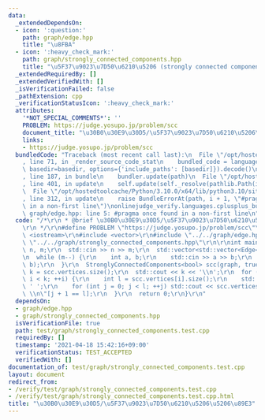 ```yaml
---
data:
  _extendedDependsOn:
  - icon: ':question:'
    path: graph/edge.hpp
    title: "\u8FBA"
  - icon: ':heavy_check_mark:'
    path: graph/strongly_connected_components.hpp
    title: "\u5F37\u9023\u7D50\u6210\u5206 (strongly connected components) \u5206\u89E3"
  _extendedRequiredBy: []
  _extendedVerifiedWith: []
  _isVerificationFailed: false
  _pathExtension: cpp
  _verificationStatusIcon: ':heavy_check_mark:'
  attributes:
    '*NOT_SPECIAL_COMMENTS*': ''
    PROBLEM: https://judge.yosupo.jp/problem/scc
    document_title: "\u30B0\u30E9\u30D5/\u5F37\u9023\u7D50\u6210\u5206\u5206\u89E3"
    links:
    - https://judge.yosupo.jp/problem/scc
  bundledCode: "Traceback (most recent call last):\n  File \"/opt/hostedtoolcache/Python/3.10.0/x64/lib/python3.10/site-packages/onlinejudge_verify/documentation/build.py\"\
    , line 71, in _render_source_code_stat\n    bundled_code = language.bundle(stat.path,\
    \ basedir=basedir, options={'include_paths': [basedir]}).decode()\n  File \"/opt/hostedtoolcache/Python/3.10.0/x64/lib/python3.10/site-packages/onlinejudge_verify/languages/cplusplus.py\"\
    , line 187, in bundle\n    bundler.update(path)\n  File \"/opt/hostedtoolcache/Python/3.10.0/x64/lib/python3.10/site-packages/onlinejudge_verify/languages/cplusplus_bundle.py\"\
    , line 401, in update\n    self.update(self._resolve(pathlib.Path(included), included_from=path))\n\
    \  File \"/opt/hostedtoolcache/Python/3.10.0/x64/lib/python3.10/site-packages/onlinejudge_verify/languages/cplusplus_bundle.py\"\
    , line 312, in update\n    raise BundleErrorAt(path, i + 1, \"#pragma once found\
    \ in a non-first line\")\nonlinejudge_verify.languages.cplusplus_bundle.BundleErrorAt:\
    \ graph/edge.hpp: line 5: #pragma once found in a non-first line\n"
  code: "/*\r\n * @brief \u30B0\u30E9\u30D5/\u5F37\u9023\u7D50\u6210\u5206\u5206\u89E3\
    \r\n */\r\n#define PROBLEM \"https://judge.yosupo.jp/problem/scc\"\r\n\r\n#include\
    \ <iostream>\r\n#include <vector>\r\n#include \"../../graph/edge.hpp\"\r\n#include\
    \ \"../../graph/strongly_connected_components.hpp\"\r\n\r\nint main() {\r\n  int\
    \ n, m;\r\n  std::cin >> n >> m;\r\n  std::vector<std::vector<Edge<bool>>> graph(n);\r\
    \n  while (m--) {\r\n    int a, b;\r\n    std::cin >> a >> b;\r\n    graph[a].emplace_back(a,\
    \ b);\r\n  }\r\n  StronglyConnectedComponents<bool> scc(graph, true);\r\n  int\
    \ k = scc.vertices.size();\r\n  std::cout << k << '\\n';\r\n  for (int i = 0;\
    \ i < k; ++i) {\r\n    int l = scc.vertices[i].size();\r\n    std::cout << l <<\
    \ ' ';\r\n    for (int j = 0; j < l; ++j) std::cout << scc.vertices[i][j] << \"\
    \ \\n\"[j + 1 == l];\r\n  }\r\n  return 0;\r\n}\r\n"
  dependsOn:
  - graph/edge.hpp
  - graph/strongly_connected_components.hpp
  isVerificationFile: true
  path: test/graph/strongly_connected_components.test.cpp
  requiredBy: []
  timestamp: '2021-04-18 15:42:16+09:00'
  verificationStatus: TEST_ACCEPTED
  verifiedWith: []
documentation_of: test/graph/strongly_connected_components.test.cpp
layout: document
redirect_from:
- /verify/test/graph/strongly_connected_components.test.cpp
- /verify/test/graph/strongly_connected_components.test.cpp.html
title: "\u30B0\u30E9\u30D5/\u5F37\u9023\u7D50\u6210\u5206\u5206\u89E3"
---
```

